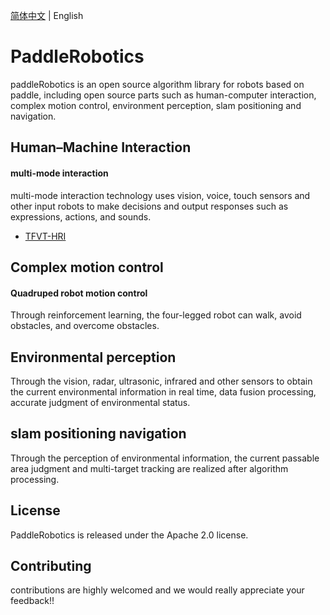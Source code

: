 [简体中文](README_en.md) | English

# PaddleRobotics
paddleRobotics is an open source algorithm library for robots based on paddle, including open source parts such as human-computer interaction, complex motion control, environment perception, slam positioning and navigation.

## Human–Machine Interaction 
#### multi-mode interaction 
multi-mode interaction technology uses vision, voice, touch sensors and other input robots to make decisions and output responses such as expressions, actions, and sounds.
* [TFVT-HRI](./HRI/TFVT_HRI/README.md)

## Complex motion control
#### Quadruped robot motion control 
Through reinforcement learning, the four-legged robot can walk, avoid obstacles, and overcome obstacles.
## Environmental perception
Through the vision, radar, ultrasonic, infrared and other sensors to obtain the current environmental information in real time, data fusion processing, accurate judgment of environmental status.

## slam positioning navigation
Through the perception of environmental information, the current passable area judgment and multi-target tracking are realized after algorithm processing.

## License
PaddleRobotics is released under the Apache 2.0 license.

## Contributing
contributions are highly welcomed and we would really appreciate your feedback!!
